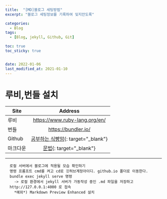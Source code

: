 ```yaml
---
title:  "[MD]블로그 세팅방법"
excerpt: "블로그 세팅정보를 기록하여 잊지안도록" 

categories:
  - Blog
tags:
  - [Blog, jekyll, Github, Git]

toc: true
toc_sticky: true


date: 2022-01-06
last_modified_at: 2021-01-10
---
```

# 루비,번들 설치

|Site|Address|
|---|:---:|
|루비|<https://www.ruby-lang.org/en/>|
|번들|<https://bundler.io/>|
|Github|[공부하는 식빵맘](https://ansohxxn.github.io/blog/posting/){: target="_blank"}|
|마크다운|[문법](https://hongsii.github.io/2017/06/01/How-to-Write-with-Markdown){: target="_blank"}|

---
``` 
  로컬 서버에서 블로그에 적용될 모습 확인하기
  명령 프롬프트 cmd를 켜고 cd로 깃허브계정아이디. github.io 폴더로 이동한다.  
  bundle exec jekyll serve 명령
    -> 로컬 환경에서 jekyll 서버가 가동작성 중인 .md 파일을 저장하고  
  http://127.0.0.1:4000 로 접속    
    *예외*) Markdown Preview Enhanced 설치
```

    



